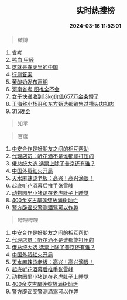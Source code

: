 <div align="center"><h2>实时热搜榜</h2><h4>2024-03-16 11:52:01</h4></div>

> 微博  

1. [省考](https://s.weibo.com/weibo?q=%E7%9C%81%E8%80%83&t=31&band_rank=1&Refer=top)<br />
2. [鸭血 甲醛](https://s.weibo.com/weibo?q=%E9%B8%AD%E8%A1%80%20%E7%94%B2%E9%86%9B&t=31&band_rank=2&Refer=top)<br />
3. [这就是春天里的中国](https://s.weibo.com/weibo?q=%23%E8%BF%99%E5%B0%B1%E6%98%AF%E6%98%A5%E5%A4%A9%E9%87%8C%E7%9A%84%E4%B8%AD%E5%9B%BD%23&t=31&band_rank=3&Refer=top)<br />
4. [行测答案](https://s.weibo.com/weibo?q=%E8%A1%8C%E6%B5%8B%E7%AD%94%E6%A1%88&t=31&band_rank=4&Refer=top)<br />
5. [茉酸奶发布声明](https://s.weibo.com/weibo?q=%23%E8%8C%89%E9%85%B8%E5%A5%B6%E5%8F%91%E5%B8%83%E5%A3%B0%E6%98%8E%23&t=31&band_rank=5&Refer=top)<br />
6. [河南省考 图推全不会](https://s.weibo.com/weibo?q=%E6%B2%B3%E5%8D%97%E7%9C%81%E8%80%83%20%E5%9B%BE%E6%8E%A8%E5%85%A8%E4%B8%8D%E4%BC%9A&t=31&band_rank=6&Refer=top)<br />
7. [女子快递收到13kg价值657万金条懵了](https://s.weibo.com/weibo?q=%23%E5%A5%B3%E5%AD%90%E5%BF%AB%E9%80%92%E6%94%B6%E5%88%B013kg%E4%BB%B7%E5%80%BC657%E4%B8%87%E9%87%91%E6%9D%A1%E6%87%B5%E4%BA%86%23&t=31&band_rank=7&Refer=top)<br />
8. [王海称小杨哥和东方甄选都销售过槽头肉扣肉](https://s.weibo.com/weibo?q=%23%E7%8E%8B%E6%B5%B7%E7%A7%B0%E5%B0%8F%E6%9D%A8%E5%93%A5%E5%92%8C%E4%B8%9C%E6%96%B9%E7%94%84%E9%80%89%E9%83%BD%E9%94%80%E5%94%AE%E8%BF%87%E6%A7%BD%E5%A4%B4%E8%82%89%E6%89%A3%E8%82%89%23&t=31&band_rank=8&Refer=top)<br />
9. [315晚会](https://s.weibo.com/weibo?q=%23315%E6%99%9A%E4%BC%9A%23&t=31&band_rank=9&Refer=top)<br />

> 知乎  


> 百度  

1. [中安合作是好朋友之间的相互帮助](https://www.baidu.com/s?wd=%E4%B8%AD%E5%AE%89%E5%90%88%E4%BD%9C%E6%98%AF%E5%A5%BD%E6%9C%8B%E5%8F%8B%E4%B9%8B%E9%97%B4%E7%9A%84%E7%9B%B8%E4%BA%92%E5%B8%AE%E5%8A%A9&sa=fyb_news&rsv_dl=fyb_news)<br />
2. [代理店员：听花酒不是谁都能打压的](https://www.baidu.com/s?wd=%E4%BB%A3%E7%90%86%E5%BA%97%E5%91%98%EF%BC%9A%E5%90%AC%E8%8A%B1%E9%85%92%E4%B8%8D%E6%98%AF%E8%B0%81%E9%83%BD%E8%83%BD%E6%89%93%E5%8E%8B%E7%9A%84&sa=fyb_news&rsv_dl=fyb_news)<br />
3. [俄总统大选 选票上除了普京还有谁？](https://www.baidu.com/s?wd=%E4%BF%84%E6%80%BB%E7%BB%9F%E5%A4%A7%E9%80%89+%E9%80%89%E7%A5%A8%E4%B8%8A%E9%99%A4%E4%BA%86%E6%99%AE%E4%BA%AC%E8%BF%98%E6%9C%89%E8%B0%81%EF%BC%9F&sa=fyb_news&rsv_dl=fyb_news)<br />
4. [中国外贸红火开局](https://www.baidu.com/s?wd=%E4%B8%AD%E5%9B%BD%E5%A4%96%E8%B4%B8%E7%BA%A2%E7%81%AB%E5%BC%80%E5%B1%80&sa=fyb_news&rsv_dl=fyb_news)<br />
5. [天水麻辣烫老板：高兴！高兴滴很！](https://www.baidu.com/s?wd=%E5%A4%A9%E6%B0%B4%E9%BA%BB%E8%BE%A3%E7%83%AB%E8%80%81%E6%9D%BF%EF%BC%9A%E9%AB%98%E5%85%B4%EF%BC%81%E9%AB%98%E5%85%B4%E6%BB%B4%E5%BE%88%EF%BC%81&sa=fyb_news&rsv_dl=fyb_news)<br />
6. [起底听花酒幕后推手张雪峰](https://www.baidu.com/s?wd=%E8%B5%B7%E5%BA%95%E5%90%AC%E8%8A%B1%E9%85%92%E5%B9%95%E5%90%8E%E6%8E%A8%E6%89%8B%E5%BC%A0%E9%9B%AA%E5%B3%B0&sa=fyb_news&rsv_dl=fyb_news)<br />
7. [动物园里小猪趴在老虎肚子上睡觉](https://www.baidu.com/s?wd=%E5%8A%A8%E7%89%A9%E5%9B%AD%E9%87%8C%E5%B0%8F%E7%8C%AA%E8%B6%B4%E5%9C%A8%E8%80%81%E8%99%8E%E8%82%9A%E5%AD%90%E4%B8%8A%E7%9D%A1%E8%A7%89&sa=fyb_news&rsv_dl=fyb_news)<br />
8. [400余岁古旱莲绽放满树灿烂](https://www.baidu.com/s?wd=400%E4%BD%99%E5%B2%81%E5%8F%A4%E6%97%B1%E8%8E%B2%E7%BB%BD%E6%94%BE%E6%BB%A1%E6%A0%91%E7%81%BF%E7%83%82&sa=fyb_news&rsv_dl=fyb_news)<br />
9. [警方辟谣交警测酒驾可以作弊](https://www.baidu.com/s?wd=%E8%AD%A6%E6%96%B9%E8%BE%9F%E8%B0%A3%E4%BA%A4%E8%AD%A6%E6%B5%8B%E9%85%92%E9%A9%BE%E5%8F%AF%E4%BB%A5%E4%BD%9C%E5%BC%8A&sa=fyb_news&rsv_dl=fyb_news)<br />

> 哔哩哔哩  

1. [中安合作是好朋友之间的相互帮助](https://www.baidu.com/s?wd=%E4%B8%AD%E5%AE%89%E5%90%88%E4%BD%9C%E6%98%AF%E5%A5%BD%E6%9C%8B%E5%8F%8B%E4%B9%8B%E9%97%B4%E7%9A%84%E7%9B%B8%E4%BA%92%E5%B8%AE%E5%8A%A9&sa=fyb_news&rsv_dl=fyb_news)<br />
2. [代理店员：听花酒不是谁都能打压的](https://www.baidu.com/s?wd=%E4%BB%A3%E7%90%86%E5%BA%97%E5%91%98%EF%BC%9A%E5%90%AC%E8%8A%B1%E9%85%92%E4%B8%8D%E6%98%AF%E8%B0%81%E9%83%BD%E8%83%BD%E6%89%93%E5%8E%8B%E7%9A%84&sa=fyb_news&rsv_dl=fyb_news)<br />
3. [俄总统大选 选票上除了普京还有谁？](https://www.baidu.com/s?wd=%E4%BF%84%E6%80%BB%E7%BB%9F%E5%A4%A7%E9%80%89+%E9%80%89%E7%A5%A8%E4%B8%8A%E9%99%A4%E4%BA%86%E6%99%AE%E4%BA%AC%E8%BF%98%E6%9C%89%E8%B0%81%EF%BC%9F&sa=fyb_news&rsv_dl=fyb_news)<br />
4. [中国外贸红火开局](https://www.baidu.com/s?wd=%E4%B8%AD%E5%9B%BD%E5%A4%96%E8%B4%B8%E7%BA%A2%E7%81%AB%E5%BC%80%E5%B1%80&sa=fyb_news&rsv_dl=fyb_news)<br />
5. [天水麻辣烫老板：高兴！高兴滴很！](https://www.baidu.com/s?wd=%E5%A4%A9%E6%B0%B4%E9%BA%BB%E8%BE%A3%E7%83%AB%E8%80%81%E6%9D%BF%EF%BC%9A%E9%AB%98%E5%85%B4%EF%BC%81%E9%AB%98%E5%85%B4%E6%BB%B4%E5%BE%88%EF%BC%81&sa=fyb_news&rsv_dl=fyb_news)<br />
6. [起底听花酒幕后推手张雪峰](https://www.baidu.com/s?wd=%E8%B5%B7%E5%BA%95%E5%90%AC%E8%8A%B1%E9%85%92%E5%B9%95%E5%90%8E%E6%8E%A8%E6%89%8B%E5%BC%A0%E9%9B%AA%E5%B3%B0&sa=fyb_news&rsv_dl=fyb_news)<br />
7. [动物园里小猪趴在老虎肚子上睡觉](https://www.baidu.com/s?wd=%E5%8A%A8%E7%89%A9%E5%9B%AD%E9%87%8C%E5%B0%8F%E7%8C%AA%E8%B6%B4%E5%9C%A8%E8%80%81%E8%99%8E%E8%82%9A%E5%AD%90%E4%B8%8A%E7%9D%A1%E8%A7%89&sa=fyb_news&rsv_dl=fyb_news)<br />
8. [400余岁古旱莲绽放满树灿烂](https://www.baidu.com/s?wd=400%E4%BD%99%E5%B2%81%E5%8F%A4%E6%97%B1%E8%8E%B2%E7%BB%BD%E6%94%BE%E6%BB%A1%E6%A0%91%E7%81%BF%E7%83%82&sa=fyb_news&rsv_dl=fyb_news)<br />
9. [警方辟谣交警测酒驾可以作弊](https://www.baidu.com/s?wd=%E8%AD%A6%E6%96%B9%E8%BE%9F%E8%B0%A3%E4%BA%A4%E8%AD%A6%E6%B5%8B%E9%85%92%E9%A9%BE%E5%8F%AF%E4%BB%A5%E4%BD%9C%E5%BC%8A&sa=fyb_news&rsv_dl=fyb_news)<br />
